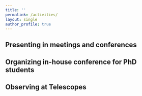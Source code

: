 ```yaml
---
title: ''
permalink: /activities/
layout: single
author_profile: true
---
```



## Presenting in meetings and conferences
<!-- ![styled-image](/assets/images/jive_jump.jpg){: .align-right style="width: 35%;"} -->



## Organizing in-house conference for PhD students
<!-- ![styled-image](/assets/images/jive_jump.jpg){: .align-right style="width: 35%;"} -->



## Observing at Telescopes
<!-- ![styled-image](/assets/images/jive_jump.jpg){: .align-right style="width: 35%;"} -->


